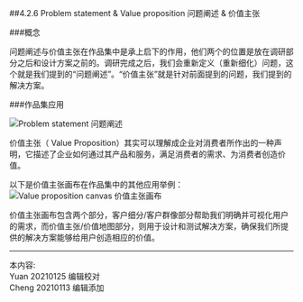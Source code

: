 
##4.2.6 Problem statement & Value proposition 问题阐述 & 价值主张

###概念

问题阐述与价值主张在作品集中是承上启下的作用，他们两个的位置是放在调研部分之后和设计方案之前的。调研完成之后，我们会重新定义（重新细化）问题，这个就是我们提到的“问题阐述”。“价值主张”就是针对前面提到的问题，我们提到的解决方案。


###作品集应用

![ Problem statement 问题阐述 ](http://kitpic.makebi.net/2021/social_10.jpg)


价值主张（ Value Proposition）其实可以理解成企业对消费者所作出的一种声明，它描述了企业如何通过其产品和服务，满足消费者的需求、为消费者创造价值。


以下是价值主张画布在作品集中的其他应用举例：
![ Value proposition canvas 价值主张画布 ](http://kitpic.makebi.net/2021/social_11.jpg)

价值主张画布包含两个部分，客户细分/客户群像部分帮助我们明确并可视化用户的需求，而价值主张/价值地图部分，则用于设计和测试解决方案，确保我们所提供的解决方案能够给用户创造相应的价值。

---
本内容:    
Yuan 20210125 编辑校对  
Cheng 20210113 编辑添加
